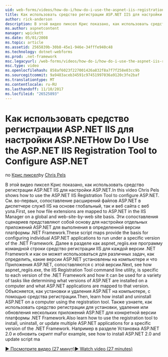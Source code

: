 ```yaml
---
uid: web-forms/videos/how-do-i/how-do-i-use-the-aspnet-iis-registration-tool-to-configure-aspnet
title: Как использовать средство регистрации ASP.NET IIS для настройки ASP.NET | Документы Microsoft
author: rick-anderson
description: В этой видео пиксел Крис показано, как использовать средство регистрации ASP.NET IIS для настройки ASP.NET. Во-первых, в разделе сопоставление расширений файлов ASP.NET в...
ms.author: aspnetcontent
manager: wpickett
ms.date: 05/01/2008
ms.topic: article
ms.assetid: 2565839b-30b8-45e1-946e-34fffe940c48
ms.technology: dotnet-webforms
ms.prod: .net-framework
msc.legacyurl: /web-forms/videos/how-do-i/how-do-i-use-the-aspnet-iis-registration-tool-to-configure-aspnet
msc.type: video
ms.openlocfilehash: 858af6023f227001426a832f8a7f7f258e03cc9b
ms.sourcegitcommit: 9a9483aceb34591c97451997036a9120c3fe2baf
ms.translationtype: MT
ms.contentlocale: ru-RU
ms.lasthandoff: 11/10/2017
ms.locfileid: "26525893"
---
```

<a name="how-do-i-use-the-aspnet-iis-registration-tool-to-configure-aspnet"></a><span data-ttu-id="31d30-104">Как использовать средство регистрации ASP.NET IIS для настройки ASP.NET</span><span class="sxs-lookup"><span data-stu-id="31d30-104">How Do I Use the ASP.NET IIS Registration Tool to Configure ASP.NET</span></span>
====================
<span data-ttu-id="31d30-105">по [Крис пиксел](https://twitter.com/chrispels)</span><span class="sxs-lookup"><span data-stu-id="31d30-105">by [Chris Pels](https://twitter.com/chrispels)</span></span>

<span data-ttu-id="31d30-106">В этой видео пиксел Крис показано, как использовать средство регистрации ASP.NET IIS для настройки ASP.NET.</span><span class="sxs-lookup"><span data-stu-id="31d30-106">In this video Chris Pels shows how to use the ASP.NET IIS Registration Tool to configure ASP.NET.</span></span> <span data-ttu-id="31d30-107">См. во-первых, сопоставление расширений файлов ASP.NET в диспетчере служб IIS на основе глобальный, так и веб сайта с веб узла.</span><span class="sxs-lookup"><span data-stu-id="31d30-107">First, see how file extensions are mapped to ASP.NET in the IIS Manager on a global and web-site-by-web site basis.</span></span> <span data-ttu-id="31d30-108">Эти сопоставления сценариев представляют собой основу для настройки отдельных приложений ASP.NET для выполнения в определенной версии платформы .NET Framework.</span><span class="sxs-lookup"><span data-stu-id="31d30-108">These script maps provide the basis for configuring individual ASP.NET applications to run under a specific version of the .NET Framework.</span></span> <span data-ttu-id="31d30-109">Далее в разделе как aspnet\_regiis.exe программу командной строки средство регистрации IIS для каждой версии .NET Framework и как он может использоваться для различных задач, как определить, какие версии ASP.NET установлены на компьютере и что Приложения ASP.NET, сопоставляются с этой версии.</span><span class="sxs-lookup"><span data-stu-id="31d30-109">Next, see how aspnet\_regiis.exe, the IIS Registration Tool command line utility, is specific to each version of the .NET Framework and how it can be used for a variety of tasks like determining what versions of ASP.NET are installed on a computer and what ASP.NET applications are mapped to that version.</span></span> <span data-ttu-id="31d30-110">Объясняется, как установки и удаления ASP.NET на компьютере, с помощью средства регистрации.</span><span class="sxs-lookup"><span data-stu-id="31d30-110">Then, learn how install and uninstall ASP.NET on a computer using the registration tool.</span></span> <span data-ttu-id="31d30-111">Также узнаете, как использовать средство регистрации для установки, удаления или обновления нескольких приложений ASP.NET для конкретной версии платформы .NET Framework.</span><span class="sxs-lookup"><span data-stu-id="31d30-111">Also learn how to use the registration tool to install, uninstall, or update multiple ASP.NET applications for a specific version of the .NET Framework.</span></span> <span data-ttu-id="31d30-112">Например в разделе Установка ASP.NET 2.0 и обновить скрипт ma</span><span class="sxs-lookup"><span data-stu-id="31d30-112">For example, see how to install ASP.NET 2.0 and update script ma</span></span>

[<span data-ttu-id="31d30-113">&#9654; Посмотрите видео (27 минут)</span><span class="sxs-lookup"><span data-stu-id="31d30-113">&#9654; Watch video (27 minutes)</span></span>](https://channel9.msdn.com/Blogs/ASP-NET-Site-Videos/how-do-i-use-the-aspnet-iis-registration-tool-to-configure-aspnet)
